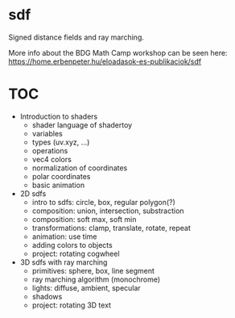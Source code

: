 # sdf
Signed distance fields and ray marching.

More info about the BDG Math Camp workshop can be seen here: https://home.erbenpeter.hu/eloadasok-es-publikaciok/sdf

# TOC
- Introduction to shaders
    - shader language of shadertoy
    - variables
    - types (uv.xyz, ...)
    - operations
    - vec4 colors
    - normalization of coordinates
    - polar coordinates
    - basic animation
- 2D sdfs
    - intro to sdfs: circle, box, regular polygon(?)
    - composition: union, intersection, substraction
    - composition: soft max, soft min
    - transformations: clamp, translate, rotate, repeat
    - animation: use time
    - adding colors to objects
    - project: rotating cogwheel
- 3D sdfs with ray marching
    - primitives: sphere, box, line segment
    - ray marching algorithm (monochrome)
    - lights: diffuse, ambient, specular
    - shadows
    - project: rotating 3D text
